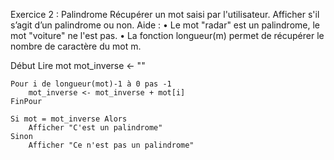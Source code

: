 Exercice 2 : Palindrome Récupérer un mot saisi par l'utilisateur. Afficher s'il s’agit d’un palindrome ou non. Aide : • Le mot "radar" est un palindrome, le mot "voiture" ne l'est pas. • La fonction longueur(m) permet de récupérer le nombre de caractère du mot m.

Début
    Lire mot
    mot_inverse <- ""

    Pour i de longueur(mot)-1 à 0 pas -1
        mot_inverse <- mot_inverse + mot[i]
    FinPour

    Si mot = mot_inverse Alors
        Afficher "C'est un palindrome"
    Sinon
        Afficher "Ce n'est pas un palindrome"
        